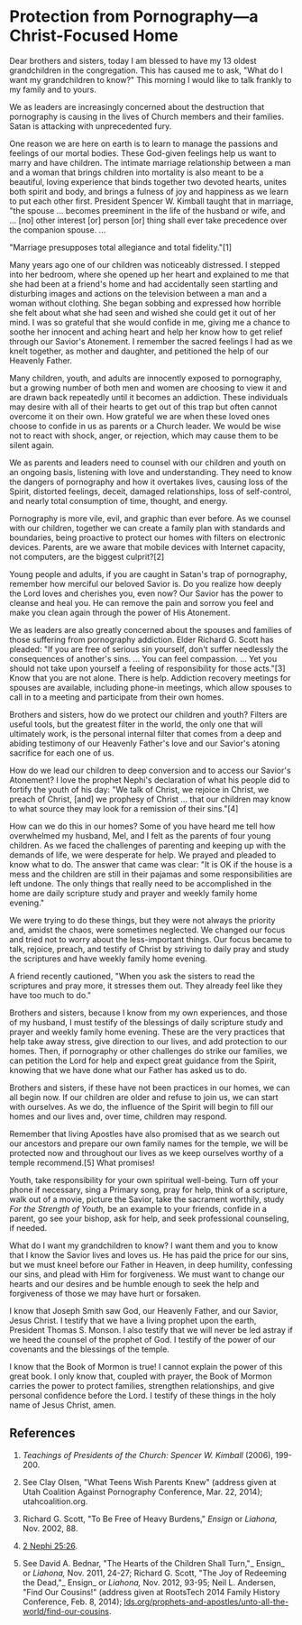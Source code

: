# Protection from Pornography—a Christ-Focused Home

Dear brothers and sisters, today I am blessed to have my 13 oldest
grandchildren in the congregation. This has caused me to ask, "What do I want
my grandchildren to know?" This morning I would like to talk frankly to my
family and to yours.

We as leaders are increasingly concerned about the destruction that
pornography is causing in the lives of Church members and their families.
Satan is attacking with unprecedented fury.

One reason we are here on earth is to learn to manage the passions and
feelings of our mortal bodies. These God-given feelings help us want to marry
and have children. The intimate marriage relationship between a man and a
woman that brings children into mortality is also meant to be a beautiful,
loving experience that binds together two devoted hearts, unites both spirit
and body, and brings a fulness of joy and happiness as we learn to put each
other first. President Spencer W. Kimball taught that in marriage, "the spouse
... becomes preeminent in the life of the husband or wife, and ... [no] other
interest [or] person [or] thing shall ever take precedence over the companion
spouse. ...

"Marriage presupposes total allegiance and total fidelity."[1]

Many years ago one of our children was noticeably distressed. I stepped into
her bedroom, where she opened up her heart and explained to me that she had
been at a friend's home and had accidentally seen startling and disturbing
images and actions on the television between a man and a woman without
clothing. She began sobbing and expressed how horrible she felt about what she
had seen and wished she could get it out of her mind. I was so grateful that
she would confide in me, giving me a chance to soothe her innocent and aching
heart and help her know how to get relief through our Savior's Atonement. I
remember the sacred feelings I had as we knelt together, as mother and
daughter, and petitioned the help of our Heavenly Father.

Many children, youth, and adults are innocently exposed to pornography, but a
growing number of both men and women are choosing to view it and are drawn
back repeatedly until it becomes an addiction. These individuals may desire
with all of their hearts to get out of this trap but often cannot overcome it
on their own. How grateful we are when these loved ones choose to confide in
us as parents or a Church leader. We would be wise not to react with shock,
anger, or rejection, which may cause them to be silent again.

We as parents and leaders need to counsel with our children and youth on an
ongoing basis, listening with love and understanding. They need to know the
dangers of pornography and how it overtakes lives, causing loss of the Spirit,
distorted feelings, deceit, damaged relationships, loss of self-control, and
nearly total consumption of time, thought, and energy.

Pornography is more vile, evil, and graphic than ever before. As we counsel
with our children, together we can create a family plan with standards and
boundaries, being proactive to protect our homes with filters on electronic
devices. Parents, are we aware that mobile devices with Internet capacity, not
computers, are the biggest culprit?[2]

Young people and adults, if you are caught in Satan's trap of pornography,
remember how merciful our beloved Savior is. Do you realize how deeply the
Lord loves and cherishes you, even now? Our Savior has the power to cleanse
and heal you. He can remove the pain and sorrow you feel and make you clean
again through the power of His Atonement.

We as leaders are also greatly concerned about the spouses and families of
those suffering from pornography addiction. Elder Richard G. Scott has
pleaded: "If you are free of serious sin yourself, don't suffer needlessly the
consequences of another's sins. ... You can feel compassion. ... Yet you should
not take upon yourself a feeling of responsibility for those acts."[3] Know
that you are not alone. There is help. Addiction recovery meetings for spouses
are available, including phone-in meetings, which allow spouses to call in to
a meeting and participate from their own homes.

Brothers and sisters, how do we protect our children and youth? Filters are
useful tools, but the greatest filter in the world, the only one that will
ultimately work, is the personal internal filter that comes from a deep and
abiding testimony of our Heavenly Father's love and our Savior's atoning
sacrifice for each one of us.

How do we lead our children to deep conversion and to access our Savior's
Atonement? I love the prophet Nephi's declaration of what his people did to
fortify the youth of his day: "We talk of Christ, we rejoice in Christ, we
preach of Christ, [and] we prophesy of Christ ... that our children may know to
what source they may look for a remission of their sins."[4]

How can we do this in our homes? Some of you have heard me tell how
overwhelmed my husband, Mel, and I felt as the parents of four young children.
As we faced the challenges of parenting and keeping up with the demands of
life, we were desperate for help. We prayed and pleaded to know what to do.
The answer that came was clear: "It is OK if the house is a mess and the
children are still in their pajamas and some responsibilities are left undone.
The only things that really need to be accomplished in the home are daily
scripture study and prayer and weekly family home evening."

We were trying to do these things, but they were not always the priority and,
amidst the chaos, were sometimes neglected. We changed our focus and tried not
to worry about the less-important things. Our focus became to talk, rejoice,
preach, and testify of Christ by striving to daily pray and study the
scriptures and have weekly family home evening.

A friend recently cautioned, "When you ask the sisters to read the scriptures
and pray more, it stresses them out. They already feel like they have too much
to do."

Brothers and sisters, because I know from my own experiences, and those of my
husband, I must testify of the blessings of daily scripture study and prayer
and weekly family home evening. These are the very practices that help take
away stress, give direction to our lives, and add protection to our homes.
Then, if pornography or other challenges do strike our families, we can
petition the Lord for help and expect great guidance from the Spirit, knowing
that we have done what our Father has asked us to do.

Brothers and sisters, if these have not been practices in our homes, we can
all begin now. If our children are older and refuse to join us, we can start
with ourselves. As we do, the influence of the Spirit will begin to fill our
homes and our lives and, over time, children may respond.

Remember that living Apostles have also promised that as we search out our
ancestors and prepare our own family names for the temple, we will be
protected now and throughout our lives as we keep ourselves worthy of a temple
recommend.[5] What promises!

Youth, take responsibility for your own spiritual well-being. Turn off your
phone if necessary, sing a Primary song, pray for help, think of a scripture,
walk out of a movie, picture the Savior, take the sacrament worthily, study
_For the Strength of Youth,_ be an example to your friends, confide in a
parent, go see your bishop, ask for help, and seek professional counseling, if
needed.

What do I want my grandchildren to know? I want them and you to know that I
know the Savior lives and loves us. He has paid the price for our sins, but we
must kneel before our Father in Heaven, in deep humility, confessing our sins,
and plead with Him for forgiveness. We must want to change our hearts and our
desires and be humble enough to seek the help and forgiveness of those we may
have hurt or forsaken.

I know that Joseph Smith saw God, our Heavenly Father, and our Savior, Jesus
Christ. I testify that we have a living prophet upon the earth, President
Thomas S. Monson. I also testify that we will never be led astray if we heed
the counsel of the prophet of God. I testify of the power of our covenants and
the blessings of the temple.

I know that the Book of Mormon is true! I cannot explain the power of this
great book. I only know that, coupled with prayer, the Book of Mormon carries
the power to protect families, strengthen relationships, and give personal
confidence before the Lord. I testify of these things in the holy name of
Jesus Christ, amen.

## References

  1. _Teachings of Presidents of the Church: Spencer W. Kimball_ (2006), 199-200.

  2. See Clay Olsen, "What Teens Wish Parents Knew" (address given at Utah Coalition Against Pornography Conference, Mar. 22, 2014); utahcoalition.org.

  3. Richard G. Scott, "To Be Free of Heavy Burdens," _Ensign_ or _Liahona,_ Nov. 2002, 88.

  4. [2 Nephi 25:26](https://www.lds.org/scriptures/bofm/2-ne/25.26?lang=eng#25).

  5. See David A. Bednar, "The Hearts of the Children Shall Turn,"_ Ensign_ or _Liahona,_ Nov. 2011, 24-27; Richard G. Scott, "The Joy of Redeeming the Dead,"_ Ensign_ or _Liahona,_ Nov. 2012, 93-95; Neil L. Andersen, "Find Our Cousins!" (address given at RootsTech 2014 Family History Conference, Feb. 8, 2014); [lds.org/prophets-and-apostles/unto-all-the-world/find-our-cousins](http://lds.org/prophets-and-apostles/unto-all-the-world/find-our-cousins?lang=eng).

